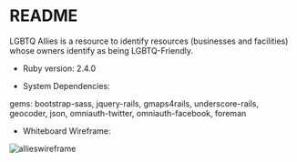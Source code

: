 # README

LGBTQ Allies is a resource to identify resources (businesses and facilities) whose owners identify as being LGBTQ-Friendly.

* Ruby version: 2.4.0

* System Dependencies:

gems: bootstrap-sass, jquery-rails, gmaps4rails, underscore-rails, geocoder, json, omniauth-twitter, omniauth-facebook, foreman

* Whiteboard Wireframe:

![allieswireframe](https://user-images.githubusercontent.com/19542995/27203461-cd2ed9a6-51da-11e7-989a-288b14464360.JPG)

